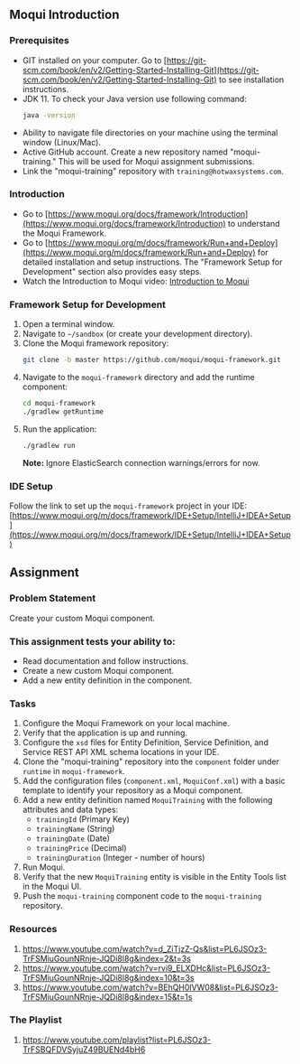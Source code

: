 ## Moqui Introduction

### Prerequisites

* GIT installed on your computer. Go to [https://git-scm.com/book/en/v2/Getting-Started-Installing-Git](https://git-scm.com/book/en/v2/Getting-Started-Installing-Git) to see installation instructions.
* JDK 11. To check your Java version use following command:
  ```bash
  java -version
  ```
* Ability to navigate file directories on your machine using the terminal window (Linux/Mac).
* Active GitHub account. Create a new repository named "moqui-training." This will be used for Moqui assignment submissions.
* Link the "moqui-training" repository with `training@hotwaxsystems.com`.

### Introduction

* Go to [https://www.moqui.org/docs/framework/Introduction](https://www.moqui.org/docs/framework/Introduction) to understand the Moqui Framework.
* Go to [https://www.moqui.org/m/docs/framework/Run+and+Deploy](https://www.moqui.org/m/docs/framework/Run+and+Deploy) for detailed installation and setup instructions. The "Framework Setup for Development" section also provides easy steps.
* Watch the Introduction to Moqui video: [Introduction to Moqui](https://www.youtube.com/watch?v=Q2ZM4BcVoCg)

### Framework Setup for Development

1. Open a terminal window.
2. Navigate to `~/sandbox` (or create your development directory).
3. Clone the Moqui framework repository:
   ```bash
   git clone -b master https://github.com/moqui/moqui-framework.git
   ```
4. Navigate to the `moqui-framework` directory and add the runtime component:
   ```bash
   cd moqui-framework
   ./gradlew getRuntime
   ```
5. Run the application:
   ```bash
   ./gradlew run
   ```
   **Note:** Ignore ElasticSearch connection warnings/errors for now.

### IDE Setup

Follow the link to set up the `moqui-framework` project in your IDE: [https://www.moqui.org/m/docs/framework/IDE+Setup/IntelliJ+IDEA+Setup](https://www.moqui.org/m/docs/framework/IDE+Setup/IntelliJ+IDEA+Setup)

## Assignment

### Problem Statement

Create your custom Moqui component.

### This assignment tests your ability to:

* Read documentation and follow instructions.
* Create a new custom Moqui component.
* Add a new entity definition in the component.

### Tasks

1. Configure the Moqui Framework on your local machine.
2. Verify that the application is up and running.
3. Configure the `xsd` files for Entity Definition, Service Definition, and Service REST API XML schema locations in your IDE.
4. Clone the "moqui-training" repository into the `component` folder under `runtime` in `moqui-framework`.
5. Add the configuration files (`component.xml`, `MoquiConf.xml`) with a basic template to identify your repository as a Moqui component.
6. Add a new entity definition named `MoquiTraining` with the following attributes and data types:
   * `trainingId` (Primary Key)
   * `trainingName` (String)
   * `trainingDate` (Date)
   * `trainingPrice` (Decimal)
   * `trainingDuration` (Integer - number of hours)
7. Run Moqui.
8. Verify that the new `MoquiTraining` entity is visible in the Entity Tools list in the Moqui UI.
9. Push the `moqui-training` component code to the `moqui-training` repository.


### Resources 
1. https://www.youtube.com/watch?v=d_ZiTjzZ-Qs&list=PL6JSOz3-TrFSMiuGounNRnje-JQDi8l8g&index=2&t=3s
2. https://www.youtube.com/watch?v=rvi9_ELXDHc&list=PL6JSOz3-TrFSMiuGounNRnje-JQDi8l8g&index=10&t=3s
3. https://www.youtube.com/watch?v=BEhQH0lVW08&list=PL6JSOz3-TrFSMiuGounNRnje-JQDi8l8g&index=15&t=1s

### The Playlist
1. https://www.youtube.com/playlist?list=PL6JSOz3-TrFSBQFDVSyjuZ49BUENd4bH6
